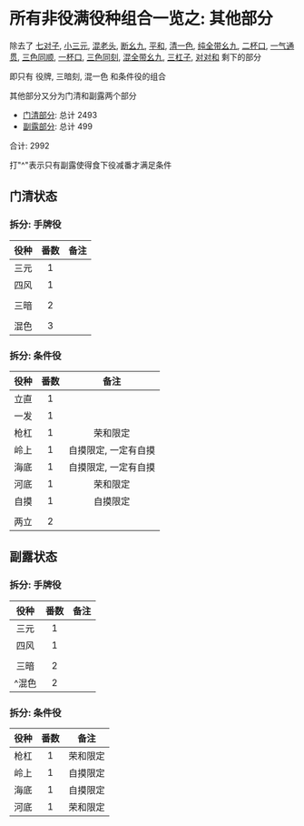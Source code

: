 # 所有非役满役种组合一览之: 其他部分

除去了 [七对子](../七对子专题), [小三元](../小三元专题), [混老头](../无小三元的一般形混老头专题), [断幺九](../一般形断幺专题),
[平和](../无断幺的平和专题), [清一色](../无断幺平和的一般形清一色专题), [纯全带幺九](../无平和清一色的纯全带幺九专题),
[二杯口](../只含混全和混色的二杯口专题), [一气通贯](../无平和清一色的一气通贯专题), [三色同顺](../无断幺平和纯全的三色同顺专题),
[一杯口](../只含役牌双混的一杯口专题), [三色同刻](../无混老断幺纯全的三色同刻专题),
[混全带幺九](../只含役牌三暗杠混色的混全专题), [三杠子](../只含役牌混对对三暗的三杠专题),
[对对和](../只含役牌三暗混一色的对对专题) 剩下的部分

即只有 役牌, 三暗刻, 混一色 和条件役的组合

其他部分又分为门清和副露两个部分

- [门清部分](门清.md): 总计 2493
- [副露部分](副露.md): 总计 499

合计: 2992

打"^"表示只有副露使得食下役减番才满足条件

## 门清状态

### 拆分: 手牌役

| 役种 | 番数 | 备注 |
|:--:|:--:|:--:|
| 三元 | 1  |
| 四风 | 1  |
|    |    |
| 三暗 | 2  |
|    |    |
| 混色 | 3  |

### 拆分: 条件役

| 役种 | 番数 |     备注      |
|:--:|:--:|:-----------:|
| 立直 | 1  |
| 一发 | 1  |
| 枪杠 | 1  |    荣和限定     |
| 岭上 | 1  | 自摸限定, 一定有自摸 |
| 海底 | 1  | 自摸限定, 一定有自摸 |
| 河底 | 1  |    荣和限定     |
| 自摸 | 1  |    自摸限定     |
|    |    |
| 两立 | 2  |

## 副露状态

### 拆分: 手牌役

| 役种  | 番数 | 备注 |
|:---:|:--:|:--:|
| 三元  | 1  |
| 四风  | 1  |
|     |    |
| 三暗  | 2  |
| ^混色 | 2  |

### 拆分: 条件役

| 役种 | 番数 |  备注  |
|:--:|:--:|:----:|
| 枪杠 | 1  | 荣和限定 |
| 岭上 | 1  | 自摸限定 |
| 海底 | 1  | 自摸限定 |
| 河底 | 1  | 荣和限定 |
